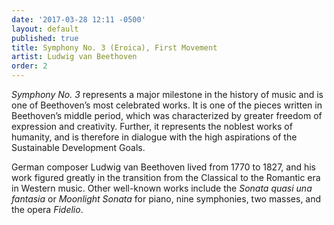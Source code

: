 ```yaml
---
date: '2017-03-28 12:11 -0500'
layout: default
published: true
title: Symphony No. 3 (Eroica), First Movement
artist: Ludwig van Beethoven
order: 2
---
```

_Symphony No. 3_ represents a major milestone in the history of music and is one of Beethoven’s most celebrated works. It is one of the pieces written in Beethoven’s middle period, which was characterized by greater freedom of expression and creativity. Further, it represents the noblest works of humanity, and is therefore in dialogue with the high aspirations of the Sustainable Development Goals.

German composer Ludwig van Beethoven lived from 1770 to 1827, and his work figured greatly in the transition from the Classical to the Romantic era in Western music. Other well-known works include the _Sonata quasi una fantasia_ or _Moonlight Sonata_ for piano, nine symphonies, two masses, and the opera _Fidelio_.
